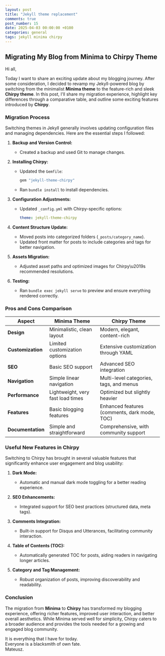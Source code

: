 ```yaml
---
layout: post
title: "Jekyll theme replacement"
comments: true
post_number: 15
date: 2025-04-03 00:00:00 +0100
categories: general
tags: jekyll minima chirpy
---
```


## Migrating My Blog from Minima to Chirpy Theme

Hi all,

Today I want to share an exciting update about my blogging journey. After some consideration, I decided to revamp my Jekyll-powered blog by switching from the minimalist **Minima theme** to the feature-rich and sleek **Chirpy theme**. In this post, I'll share my migration experience, highlight key differences through a comparative table, and outline some exciting features introduced by **Chirpy**.

### Migration Process

Switching themes in Jekyll generally involves updating configuration files and managing dependencies. Here are the essential steps I followed:

1. **Backup and Version Control:**
   - Created a backup and used Git to manage changes.

2. **Installing Chirpy:**
   - Updated the `Gemfile`:
     ```ruby
     gem "jekyll-theme-chirpy"
     ```
   - Ran `bundle install` to install dependencies.

3. **Configuration Adjustments:**
   - Updated `_config.yml` with Chirpy-specific options:
     ```yaml
     theme: jekyll-theme-chirpy
     ```

4. **Content Structure Update:**
   - Moved posts into categorized folders (`_posts/category_name`).
   - Updated front matter for posts to include categories and tags for better navigation.

5. **Assets Migration:**
   - Adjusted asset paths and optimized images for Chirpy\u2019s recommended resolutions.

6. **Testing:**
   - Ran `bundle exec jekyll serve` to preview and ensure everything rendered correctly.

### Pros and Cons Comparison

| Aspect               | Minima Theme                                  | Chirpy Theme                             |
|----------------------|-----------------------------------------------|------------------------------------------|
| **Design**           | Minimalistic, clean layout                     | Modern, elegant, content-rich            |
| **Customization**    | Limited customization options                  | Extensive customization through YAML     |
| **SEO**              | Basic SEO support                              | Advanced SEO integration                 |
| **Navigation**       | Simple linear navigation                       | Multi-level categories, tags, and menus  |
| **Performance**      | Lightweight, very fast load times              | Optimized but slightly heavier           |
| **Features**         | Basic blogging features                        | Enhanced features (comments, dark mode, TOC) |
| **Documentation**    | Simple and straightforward                     | Comprehensive, with community support    |

### Useful New Features in Chirpy

Switching to Chirpy has brought in several valuable features that significantly enhance user engagement and blog usability:

1. **Dark Mode:**
   - Automatic and manual dark mode toggling for a better reading experience.

2. **SEO Enhancements:**
   - Integrated support for SEO best practices (structured data, meta tags).

3. **Comments Integration:**
   - Built-in support for Disqus and Utterances, facilitating community interaction.

4. **Table of Contents (TOC):**
   - Automatically generated TOC for posts, aiding readers in navigating longer articles.

5. **Category and Tag Management:**
   - Robust organization of posts, improving discoverability and readability.

### Conclusion

The migration from **Minima** to **Chirpy** has transformed my blogging experience, offering richer features, improved user interaction, and better overall aesthetics. While Minima served well for simplicity, Chirpy caters to a broader audience and provides the tools needed for a growing and engaged blog community.

It is everything that I have for today.  
Everyone is a blacksmith of own fate.  
Mateusz.
